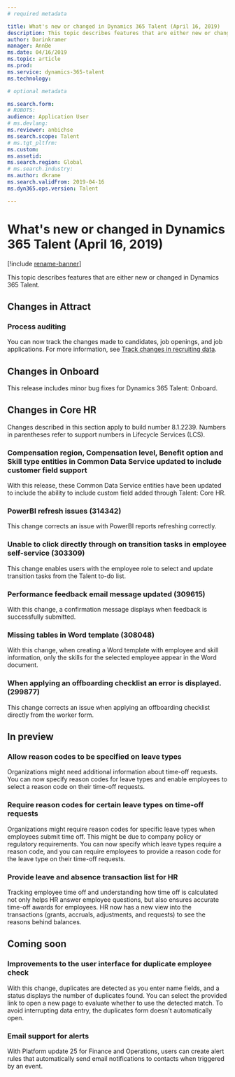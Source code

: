 ```yaml
---
# required metadata

title: What's new or changed in Dynamics 365 Talent (April 16, 2019)
description: This topic describes features that are either new or changed in Microsoft Dynamics 365 Talent.
author: Darinkramer
manager: AnnBe
ms.date: 04/16/2019
ms.topic: article
ms.prod: 
ms.service: dynamics-365-talent
ms.technology: 

# optional metadata

ms.search.form: 
# ROBOTS: 
audience: Application User
# ms.devlang: 
ms.reviewer: anbichse
ms.search.scope: Talent
# ms.tgt_pltfrm: 
ms.custom: 
ms.assetid: 
ms.search.region: Global
# ms.search.industry: 
ms.author: dkrame
ms.search.validFrom: 2019-04-16
ms.dyn365.ops.version: Talent

---
```


# What's new or changed in Dynamics 365 Talent (April 16, 2019)

[!include [rename-banner](~/includes/cc-data-platform-banner.md)]

This topic describes features that are either new or changed in Dynamics 365 Talent.

## Changes in Attract

### Process auditing

You can now track the changes made to candidates, job openings, and job applications. For more information, see [Track changes in recruiting data](process-auditing.md).

## Changes in Onboard

This release includes minor bug fixes for Dynamics 365 Talent: Onboard.

## Changes in Core HR

Changes described in this section apply to build number 8.1.2239. Numbers in parentheses refer to support numbers in Lifecycle Services (LCS).

### Compensation region, Compensation level, Benefit option and Skill type entities in Common Data Service updated to include customer field support

With this release, these Common Data Service entities have been updated to include the ability to include custom field added through Talent: Core HR.

### PowerBI refresh issues (314342)

This change corrects an issue with PowerBI reports refreshing correctly.

### Unable to click directly through on transition tasks in employee self-service (303309)

This change enables users with the employee role to select and update transition tasks from the Talent to-do list.

### Performance feedback email message updated (309615)

With this change, a confirmation message displays when feedback is successfully submitted.

### Missing tables in Word template (308048)

With this change, when creating a Word template with employee and skill information, only the skills for the selected employee appear in the Word document.

### When applying an offboarding checklist an error is displayed. (299877)

This change corrects an issue when applying an offboarding checklist directly from the worker form.

## In preview

### Allow reason codes to be specified on leave types

Organizations might need additional information about time-off requests. You can now specify reason codes for leave types and enable employees to select a reason code on their time-off requests.

### Require reason codes for certain leave types on time-off requests

Organizations might require reason codes for specific leave types when employees submit time off. This might be due to company policy or regulatory requirements. You can now specify which leave types require a reason code, and you can require employees to provide a reason code for the leave type on their time-off requests.

### Provide leave and absence transaction list for HR

Tracking employee time off and understanding how time off is calculated not only helps HR answer employee questions, but also ensures accurate time-off awards for employees. HR now has a new view into the transactions (grants, accruals, adjustments, and requests) to see the reasons behind balances.

## Coming soon

### Improvements to the user interface for duplicate employee check

With this change, duplicates are detected as you enter name fields, and a status displays the number of duplicates found. You can select the provided link to open a new page to evaluate whether to use the detected match. To avoid interrupting data entry, the duplicates form doesn't automatically open.

### Email support for alerts

With Platform update 25 for Finance and Operations, users can create alert rules that automatically send email notifications to contacts when triggered by an event.


